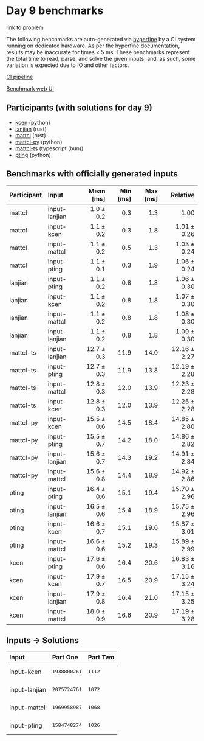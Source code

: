 # Day 9 benchmarks

[link to problem](https://adventofcode.com/2023/day/9)

The following benchmarks are auto-generated via
[hyperfine](https://github.com/sharkdp/hyperfine) by a CI system running on
dedicated hardware. As per the hyperfine documentation, results may be
inaccurate for times < 5 ms. These benchmarks represent the total time to read,
parse, and solve the given inputs, and, as such, some variation is expected due
to IO and other factors.

[CI pipeline](http://ci.papercode.net:8080/teams/main/pipelines/aoc2023)

[Benchmark web UI](https://aoc.ancalagon.black)


## Participants (with solutions for day 9)

- [kcen](https://github.com/kcen/aoc2023) (python)
- [lanjian](https://github.com/lanjian/aoc-2023) (rust)
- [mattcl](https://github.com/mattcl/aoc2023) (rust)
- [mattcl-py](https://github.com/mattcl/aoc2023-py) (python)
- [mattcl-ts](https://github.com/mattcl/aoc2023-js) (typescript (bun))
- [pting](https://github.com/pting/aoc2023) (python)


## Benchmarks with officially generated inputs

| Participant | Input | Mean [ms] | Min [ms] | Max [ms] | Relative |
|:---|:---|---:|---:|---:|---:|
| mattcl | input-lanjian | 1.0 ± 0.2 | 0.3 | 1.3 | 1.00 |
| mattcl | input-kcen | 1.1 ± 0.2 | 0.3 | 1.8 | 1.01 ± 0.26 |
| mattcl | input-mattcl | 1.1 ± 0.2 | 0.5 | 1.3 | 1.03 ± 0.24 |
| mattcl | input-pting | 1.1 ± 0.1 | 0.3 | 1.9 | 1.06 ± 0.24 |
| lanjian | input-pting | 1.1 ± 0.2 | 0.8 | 1.8 | 1.06 ± 0.30 |
| lanjian | input-kcen | 1.1 ± 0.2 | 0.8 | 1.8 | 1.07 ± 0.30 |
| lanjian | input-mattcl | 1.1 ± 0.2 | 0.8 | 1.8 | 1.08 ± 0.30 |
| lanjian | input-lanjian | 1.1 ± 0.2 | 0.8 | 1.8 | 1.09 ± 0.30 |
| mattcl-ts | input-lanjian | 12.7 ± 0.3 | 11.9 | 14.0 | 12.16 ± 2.27 |
| mattcl-ts | input-pting | 12.7 ± 0.3 | 11.9 | 13.8 | 12.19 ± 2.28 |
| mattcl-ts | input-mattcl | 12.8 ± 0.3 | 12.0 | 13.9 | 12.23 ± 2.28 |
| mattcl-ts | input-kcen | 12.8 ± 0.3 | 12.0 | 13.9 | 12.25 ± 2.28 |
| mattcl-py | input-kcen | 15.5 ± 0.6 | 14.5 | 18.4 | 14.85 ± 2.80 |
| mattcl-py | input-pting | 15.5 ± 0.7 | 14.2 | 18.0 | 14.86 ± 2.82 |
| mattcl-py | input-lanjian | 15.6 ± 0.7 | 14.3 | 19.2 | 14.91 ± 2.84 |
| mattcl-py | input-mattcl | 15.6 ± 0.8 | 14.4 | 18.9 | 14.92 ± 2.86 |
| pting | input-pting | 16.4 ± 0.6 | 15.1 | 19.4 | 15.70 ± 2.96 |
| pting | input-lanjian | 16.5 ± 0.6 | 15.4 | 18.9 | 15.75 ± 2.96 |
| pting | input-kcen | 16.6 ± 0.7 | 15.1 | 19.6 | 15.87 ± 3.01 |
| pting | input-mattcl | 16.6 ± 0.6 | 15.2 | 19.3 | 15.89 ± 2.99 |
| kcen | input-pting | 17.6 ± 0.6 | 16.4 | 20.6 | 16.83 ± 3.16 |
| kcen | input-kcen | 17.9 ± 0.7 | 16.5 | 20.9 | 17.15 ± 3.24 |
| kcen | input-lanjian | 17.9 ± 0.8 | 16.4 | 21.0 | 17.15 ± 3.25 |
| kcen | input-mattcl | 18.0 ± 0.9 | 16.6 | 20.9 | 17.19 ± 3.28 |


## Inputs -> Solutions

| Input | Part One | Part Two |
|:---|:---|:---|
|input-kcen|<pre>1938800261</pre>|<pre>1112</pre>|
|input-lanjian|<pre>2075724761</pre>|<pre>1072</pre>|
|input-mattcl|<pre>1969958987</pre>|<pre>1068</pre>|
|input-pting|<pre>1584748274</pre>|<pre>1026</pre>|